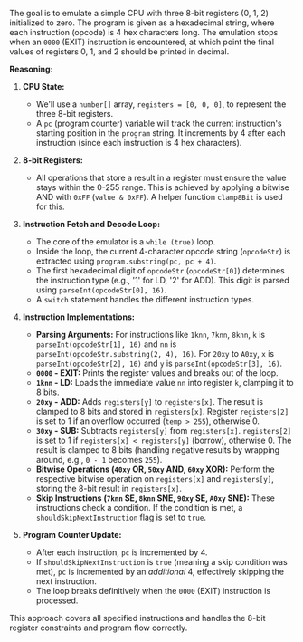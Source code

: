The goal is to emulate a simple CPU with three 8-bit registers (0, 1, 2) initialized to zero. The program is given as a hexadecimal string, where each instruction (opcode) is 4 hex characters long. The emulation stops when an `0000` (EXIT) instruction is encountered, at which point the final values of registers 0, 1, and 2 should be printed in decimal.

**Reasoning:**

1.  **CPU State:**
    *   We'll use a `number[]` array, `registers = [0, 0, 0]`, to represent the three 8-bit registers.
    *   A `pc` (program counter) variable will track the current instruction's starting position in the `program` string. It increments by 4 after each instruction (since each instruction is 4 hex characters).

2.  **8-bit Registers:**
    *   All operations that store a result in a register must ensure the value stays within the 0-255 range. This is achieved by applying a bitwise AND with `0xFF` (`value & 0xFF`). A helper function `clamp8Bit` is used for this.

3.  **Instruction Fetch and Decode Loop:**
    *   The core of the emulator is a `while (true)` loop.
    *   Inside the loop, the current 4-character opcode string (`opcodeStr`) is extracted using `program.substring(pc, pc + 4)`.
    *   The first hexadecimal digit of `opcodeStr` (`opcodeStr[0]`) determines the instruction type (e.g., '1' for LD, '2' for ADD). This digit is parsed using `parseInt(opcodeStr[0], 16)`.
    *   A `switch` statement handles the different instruction types.

4.  **Instruction Implementations:**
    *   **Parsing Arguments:** For instructions like `1knn`, `7knn`, `8knn`, `k` is `parseInt(opcodeStr[1], 16)` and `nn` is `parseInt(opcodeStr.substring(2, 4), 16)`. For `20xy` to `A0xy`, `x` is `parseInt(opcodeStr[2], 16)` and `y` is `parseInt(opcodeStr[3], 16)`.
    *   **`0000` - EXIT:** Prints the register values and breaks out of the loop.
    *   **`1knn` - LD:** Loads the immediate value `nn` into register `k`, clamping it to 8 bits.
    *   **`20xy` - ADD:** Adds `registers[y]` to `registers[x]`. The result is clamped to 8 bits and stored in `registers[x]`. Register `registers[2]` is set to 1 if an overflow occurred (`temp > 255`), otherwise 0.
    *   **`30xy` - SUB:** Subtracts `registers[y]` from `registers[x]`. `registers[2]` is set to 1 if `registers[x] < registers[y]` (borrow), otherwise 0. The result is clamped to 8 bits (handling negative results by wrapping around, e.g., `0 - 1` becomes `255`).
    *   **Bitwise Operations (`40xy` OR, `50xy` AND, `60xy` XOR):** Perform the respective bitwise operation on `registers[x]` and `registers[y]`, storing the 8-bit result in `registers[x]`.
    *   **Skip Instructions (`7knn` SE, `8knn` SNE, `90xy` SE, `A0xy` SNE):** These instructions check a condition. If the condition is met, a `shouldSkipNextInstruction` flag is set to `true`.

5.  **Program Counter Update:**
    *   After each instruction, `pc` is incremented by 4.
    *   If `shouldSkipNextInstruction` is `true` (meaning a skip condition was met), `pc` is incremented by an *additional* 4, effectively skipping the next instruction.
    *   The loop breaks definitively when the `0000` (EXIT) instruction is processed.

This approach covers all specified instructions and handles the 8-bit register constraints and program flow correctly.